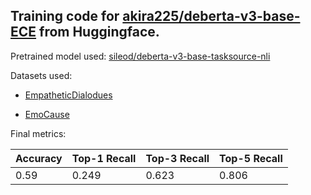 ## Training code for [akira225/deberta-v3-base-ECE](https://huggingface.co/akira225/deberta-v3-base-ECE) from Huggingface.

Pretrained model used: [sileod/deberta-v3-base-tasksource-nli](https://huggingface.co/sileod/deberta-v3-base-tasksource-nli)


Datasets used:

- [EmpatheticDialodues](https://github.com/facebookresearch/EmpatheticDialogues)

- [EmoCause](https://github.com/skywalker023/focused-empathy)

Final metrics:

| Accuracy  | Top-1 Recall  | Top-3 Recall  | Top-5 Recall  |
| -------------  | ------------- | ------------- | ------------- |
| 0.59  | 0.249         | 0.623         | 0.806         |
